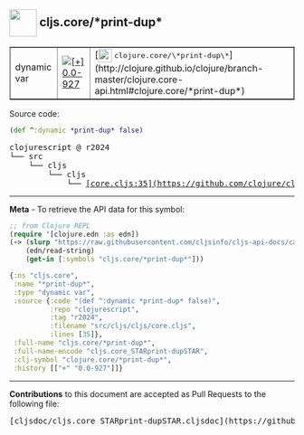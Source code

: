 ## <img width="48px" valign="middle" src="http://i.imgur.com/Hi20huC.png"> cljs.core/\*print-dup\*

 <table border="1">
<tr>

<td>dynamic var</td>
<td><a href="https://github.com/cljsinfo/cljs-api-docs/tree/0.0-927"><img valign="middle" alt="[+] 0.0-927" src="https://img.shields.io/badge/+-0.0--927-lightgrey.svg"></a> </td>
<td>
[<img height="24px" valign="middle" src="http://i.imgur.com/1GjPKvB.png"> <samp>clojure.core/\*print-dup\*</samp>](http://clojure.github.io/clojure/branch-master/clojure.core-api.html#clojure.core/*print-dup*)
</td>
</tr>
</table>






Source code:

```clj
(def ^:dynamic *print-dup* false)
```

 <pre>
clojurescript @ r2024
└── src
    └── cljs
        └── cljs
            └── <ins>[core.cljs:35](https://github.com/clojure/clojurescript/blob/r2024/src/cljs/cljs/core.cljs#L35)</ins>
</pre>


---

__Meta__ - To retrieve the API data for this symbol:

```clj
;; from Clojure REPL
(require '[clojure.edn :as edn])
(-> (slurp "https://raw.githubusercontent.com/cljsinfo/cljs-api-docs/catalog/cljs-api.edn")
    (edn/read-string)
    (get-in [:symbols "cljs.core/*print-dup*"]))
```

```clj
{:ns "cljs.core",
 :name "*print-dup*",
 :type "dynamic var",
 :source {:code "(def ^:dynamic *print-dup* false)",
          :repo "clojurescript",
          :tag "r2024",
          :filename "src/cljs/cljs/core.cljs",
          :lines [35]},
 :full-name "cljs.core/*print-dup*",
 :full-name-encode "cljs.core_STARprint-dupSTAR",
 :clj-symbol "clojure.core/*print-dup*",
 :history [["+" "0.0-927"]]}

```

---

__Contributions__ to this document are accepted as Pull Requests to the following file:

 <pre>
[cljsdoc/cljs.core_STARprint-dupSTAR.cljsdoc](https://github.com/cljsinfo/cljs-api-docs/blob/master/cljsdoc/cljs.core_STARprint-dupSTAR.cljsdoc)
</pre>

